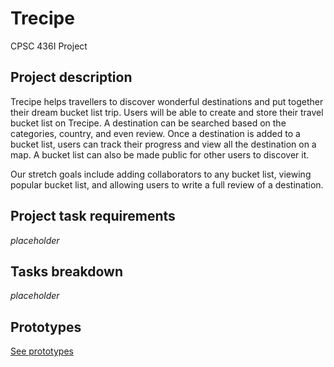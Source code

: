 # Trecipe

CPSC 436I Project

## Project description

Trecipe helps travellers to discover wonderful destinations and put together their dream bucket list trip. Users will be able to create and store their travel bucket list on Trecipe. A destination can be searched based on the categories, country, and even review. Once a destination is added to a bucket list, users can track their progress and view all the destination on a map. A bucket list can also be made public for other users to discover it.  

Our stretch goals include adding collaborators to any bucket list, viewing popular bucket list, and allowing users to write a full review of a destination.  

## Project task requirements

*placeholder*

## Tasks breakdown

*placeholder*

## Prototypes

[See prototypes](prototypes.pdf)
